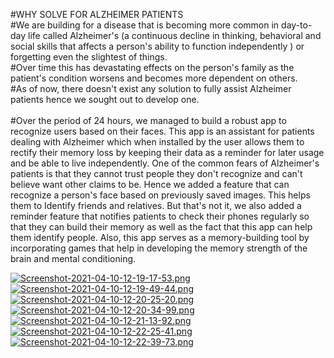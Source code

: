 #WHY SOLVE FOR ALZHEIMER PATIENTS<br/>
#We are building for a disease that is becoming more common in day-to-day life called Alzheimer's (a continuous decline in thinking, behavioral and social skills that affects a person's ability to function independently ) or forgetting even the slightest of things.<br/>
#Over time this has devastating effects on the person's family as the patient's condition worsens and becomes more dependent on others.<br/>
#As of now, there doesn't exist any solution to fully assist Alzheimer patients hence we sought out to develop one.<br/><br/>
#Over the period of 24 hours, we managed to build a robust app to recognize users based on their faces. This app is an assistant for patients dealing with Alzheimer which when installed by the user allows them to rectify their memory loss by keeping their data as a reminder for later usage and be able to live independently. One of the common fears of Alzheimer's patients is that they cannot trust people they don't recognize and can't believe want other claims to be. Hence we added a feature that can recognize a person's face based on previously saved images. This helps them to Identify friends and relatives. But that's not it, we also added a reminder feature that notifies patients to check their phones regularly so that they can build their memory as well as the fact that this app can help them identify people. Also, this app serves as a memory-building tool by incorporating games that help in developing the memory strength of the brain and mental conditioning.<br/>

[![Screenshot-2021-04-10-12-19-17-53.png](https://i.postimg.cc/HLV872zk/Screenshot-2021-04-10-12-19-17-53.png)](https://postimg.cc/GBnmWv6W)
[![Screenshot-2021-04-10-12-19-49-44.png](https://i.postimg.cc/bNyJtgNf/Screenshot-2021-04-10-12-19-49-44.png)](https://postimg.cc/pySRNDFs)
[![Screenshot-2021-04-10-12-20-25-20.png](https://i.postimg.cc/4xMNjTvX/Screenshot-2021-04-10-12-20-25-20.png)](https://postimg.cc/w1XpsZbr)
[![Screenshot-2021-04-10-12-20-34-99.png](https://i.postimg.cc/RhMMwCmL/Screenshot-2021-04-10-12-20-34-99.png)](https://postimg.cc/YGsKHHhv)
[![Screenshot-2021-04-10-12-21-13-92.png](https://i.postimg.cc/qBLB4Kcb/Screenshot-2021-04-10-12-21-13-92.png)](https://postimg.cc/QVFZqHy1)
[![Screenshot-2021-04-10-12-22-25-41.png](https://i.postimg.cc/Wb1N34X2/Screenshot-2021-04-10-12-22-25-41.png)](https://postimg.cc/nMNbSpy5)
[![Screenshot-2021-04-10-12-22-39-73.png](https://i.postimg.cc/MphqdmxT/Screenshot-2021-04-10-12-22-39-73.png)](https://postimg.cc/yDXMN9D4)



